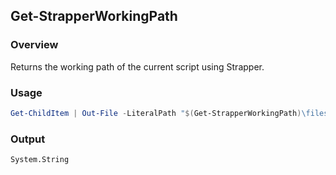 ## Get-StrapperWorkingPath
### Overview
Returns the working path of the current script using Strapper.

### Usage
```powershell
Get-ChildItem | Out-File -LiteralPath "$(Get-StrapperWorkingPath)\files.txt"
```

### Output
`System.String`